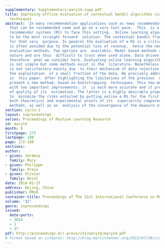 ```yaml
---
supplementary: Supplementary:mary14-supp.pdf
title: Improving offline evaluation of contextual bandit algorithms via bootstrapping
  techniques
abstract: 'In many recommendation applications such as news recommendation, the  items
  that can be recommended come and go at a very fast pace.  This  is a challenge for
  recommender systems (RS) to face this setting.  Online learning algorithms seem
  to be the most straight forward  solution. The contextual bandit framework was introduced
  for that very  purpose. In general the evaluation of a RS is a critical issue. Live  evaluation
  is often avoided due to the potential loss of revenue,  hence the need for offline
  evaluation methods. Two options are  available. Model based methods are biased by
  nature and are thus  difficult to trust when used alone. Data driven methods are
  therefore  what we consider here. Evaluating online learning algorithms with past  data
  is not simple but some methods exist in the  literature. Nonetheless their accuracy
  is not satisfactory mainly due  to their mechanism of data rejection that only allow
  the exploitation  of a small fraction of the data. We precisely address this issue
  in  this paper. After highlighting the limitations of the previous  methods, we
  present a new method, based on bootstrapping  techniques. This new method comes
  with two important improvements: it  is much more accurate and it provides a measure
  of quality of its  estimation. The latter is a highly desirable property in order
  to  minimize the risks entailed by putting online a RS for the first  time. We provide
  both theoretical and experimental proofs of its  superiority compared to state-of-the-art
  methods, as well as an  analysis of the convergence of the measure of quality.'
section: cycle-2
layout: inproceedings
series: Proceedings of Machine Learning Research
id: mary14
month: 0
firstpage: 172
lastpage: 180
page: 172-180
sections: 
author:
- given: Jérémie
  family: Mary
- given: Philippe
  family: Preux
- given: Olivier
  family: Nicol
date: 2014-01-27
address: Bejing, China
publisher: PMLR
container-title: Proceedings of The 31st International Conference on Machine Learning
volume: '32'
genre: inproceedings
issued:
  date-parts:
  - 2014
  - 1
  - 27
pdf: http://proceedings.mlr.press/v32/mary14/mary14.pdf
# Format based on citeproc: http://blog.martinfenner.org/2013/07/30/citeproc-yaml-for-bibliographies/
---
```

